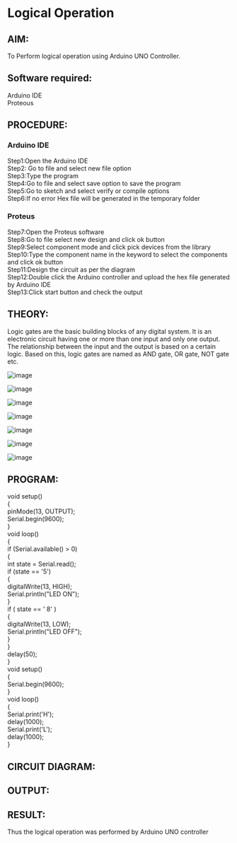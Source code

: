 # Logical Operation

## AIM:

To Perform logical operation using Arduino UNO Controller.

## Software required:

Arduino IDE </br>
Proteous 

## PROCEDURE:
### Arduino IDE
Step1:Open the Arduino IDE </br>
Step2: Go to file and select new file option</br>
Step3:Type the program</br>
Step4:Go to file and select save option to save the program</br>
Step5:Go to sketch and select verify or compile options</br>
Step6:If no error Hex file will be generated in the temporary folder</br>
### Proteus 
Step7:Open the Proteus software</br>
Step8:Go to file select new design and click ok button</br>
Step9:Select component mode and click pick devices from the library</br>
Step10:Type the component name in the keyword to select the components and click ok button</br>
Step11:Design the circuit as per the diagram</br>
Step12:Double click the Arduino controller and upload the hex file generated by Arduino IDE</br>
Step13:Click start button and check the output</br>
## THEORY:
Logic gates are the basic building blocks of any digital system. It is an electronic circuit having one or more than one input and only one output. The relationship between the input and the output is based on a certain logic. Based on this, logic gates are named as AND gate, OR gate, NOT gate etc.

![image](https://user-images.githubusercontent.com/71547910/235332137-a4a37a0e-ddfb-4ca2-82e5-b1565d969413.png)

![image](https://user-images.githubusercontent.com/71547910/235332175-5d9df189-c964-45d1-ad24-e0afe6ff7eea.png)

![image](https://user-images.githubusercontent.com/71547910/235332188-bff0b03e-1b6a-4de6-993b-20497c247f17.png)

![image](https://user-images.githubusercontent.com/71547910/235332203-6bc16144-762e-40e8-ad6d-f76833a7fca4.png)

![image](https://user-images.githubusercontent.com/71547910/235332217-f598b1fb-78b6-497e-9e0e-ee2bb4dbeb71.png)

![image](https://user-images.githubusercontent.com/71547910/235332241-dd9ce66a-0e77-44d9-a699-09bfbd1968ea.png)

![image](https://user-images.githubusercontent.com/71547910/235332254-db13d222-1246-4b57-bbb2-3ab2287ccaa8.png)

## PROGRAM:
void setup() </br>
{ </br>
pinMode(13, OUTPUT); </br>
Serial.begin(9600); </br>
} </br>
void loop() </br>
{ </br>
if (Serial.available() > 0) </br>
{ </br>
int state = Serial.read(); </br>
if (state == '5') </br> 
{ </br>
digitalWrite(13, HIGH); </br>
Serial.println("LED ON"); </br>
} </br>
if (
state == '
8' ) </br>
{ </br>
digitalWrite(13, LOW); </br>
Serial.println("LED OFF"); </br>
} </br> 
} </br>
delay(50); </br>
} </br>
void setup() </br>
{ </br>
Serial.begin(9600); </br>
} </br>
void loop() </br>
{ </br>
Serial.print('H'); </br>
delay(1000); </br>
Serial.print('L'); </br>
delay(1000); </br>
} </br>

## CIRCUIT DIAGRAM:

## OUTPUT:

## RESULT:

Thus the logical operation was performed by Arduino UNO controller
